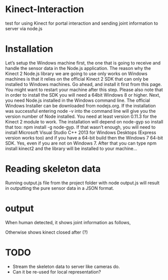# Kinect-Interaction
test for using Kinect for portal interaction and sending joint information to server via node.js

# Installation
Let’s setup the Windows machine first, the one that is going to receive and handle the sensor data in the Node.js application. The reason why the Kinect 2 Node.js library we are going to use only works on Windows machines is that it relies on the official Kinect 2 SDK that can only be installed to Windows machines. Go ahead, and install it first from this page. You might want to restart your machine after this step. Please also note that in order to install the SDK you will need a 64bit Windows 8 or higher.
Next, you need Node.js installed in the Windows command line. The official Windows Installer can be downloaded from nodejs.org. If the installation was successful entering node -v into the command line will give you the version number of Node installed. You need at least version 0.11.3 for the Kinect 2 module to work. The installation will depend on node-gyp so install that too: npm install -g node-gyp.
If that wasn’t enough, you will need to install Microsoft Visual Studio C++ 2013 for Windows Desktops (Express version works too) and if you have a 64-bit build then the Windows 7 64-bit SDK. Yes, even if you are not on Windows 7.
After that you can type npm install kinect2 and the library will be installed to your machine…

# Reading skeleton data
Running output.js file from the project folder with node output.js will result in outputting the pure sensor data in a JSON format.

# output
When human detected, it shows joint information as follows,


Otherwise shows kinect closed after (?)

# TODO
- Stream the skeleton data to server like cameras do.
- Can it be re-used for local representation?

